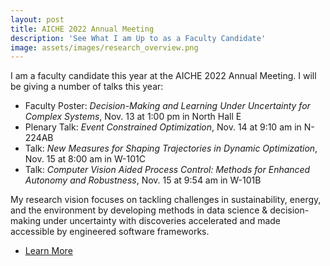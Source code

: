 ```yaml
---
layout: post
title: AICHE 2022 Annual Meeting
description: 'See What I am Up to as a Faculty Candidate'
image: assets/images/research_overview.png
---
```


I am a faculty candidate this year at the AICHE 2022 Annual Meeting. I will be giving a number of talks this year:
- Faculty Poster: <i>Decision-Making and Learning Under Uncertainty for Complex Systems</i>, Nov. 13 at 1:00 pm in North Hall E
- Plenary Talk: <i>Event Constrained Optimization</i>, Nov. 14 at 9:10 am in N-224AB 
- Talk: <i>New Measures for Shaping Trajectories in Dynamic Optimization</i>, Nov. 15 at 8:00 am in W-101C  
- Talk: <i>Computer Vision Aided Process Control: Methods for Enhanced Autonomy and Robustness</i>, Nov. 15 at 9:54 am in W-101B

My research vision focuses on tackling challenges in sustainability, energy, and the environment by developing methods in data science & decision-making under uncertainty with discoveries accelerated and made accessible by engineered software frameworks.

<ul class="actions">
    <li><a href="/#launch" class="button icon fa-arrow-left">Learn More</a></li>
</ul>
